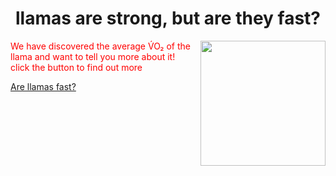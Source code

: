 <!DOCTYPE html>
<html>
<body>
  
<h1 div align="center"> llamas are strong, but are they fast? </h1>

  <img align="right" width="200" src="https://www.rd.com/wp-content/uploads/2018/02/25_Hilarious-Photos-that-Will-Get-You-Through-the-Week_280228817_Doty911.jpg" />


<p style="color:red;">We have discovered the average V&#769;O&#8322; of the llama and want to tell you more about it! <br> click the button to find out more</p>

<a href="https://github.com/kennedyconnors/KNES381#readme">Are llamas fast?</a>
